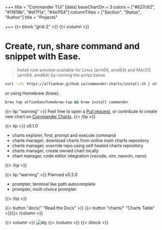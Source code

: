 +++
title = "Commander TUI"
[data]
baseChartOn = 3
colors = ["#627c62", "#11819b", "#ef7f1a", "#4e1154"]
columnTitles = ["Section", "Status", "Author"]
title = "Projects"

+++
{{< block "grid-2" >}}
{{< column >}}

# Create, run, share command and snippet with **Ease**.


> Install now preview available for Linux (arm64, amd64) and MacOS (arm64, amd64) by running the script below
```bash
curl -sfL https://alfiankan.github.io/commander-charts/install.sh | sh -
```

or using Homebrew (brew).

```bash
brew tap alfiankan/homebrew-tap && brew install commander
```

{{< tip "warning" >}}
Feel free to open a [Pull request](https://github.com/alfiankan/commander/pulls), or contribute to create new chart on [Commander Charts](https://github.com/alfiankan/commander-charts/pulls). {{< /tip >}}

{{< tip >}}
v0.1.0
- charts explorer, find, prompt and execute command
- charts manager, download charts from online main charts repository
- charts manager, override repo using self hosted charts repository
- charts manager, create owned chart locally
- chart manager, code editor integration (vscode, vim, neovim, nano)

{{< /tip >}}

{{< tip "warning" >}}
Planned v0.2.0
- prompter, terminal like path autocomplete
- prompter, multi choice prompter

{{< /tip >}}



{{< button "docs/" "Read the Docs" >}}
{{< button "charts/" "Charts Table" >}}{{< /column >}}


{{< column >}}
![diy](/images/scribble.jpg)
{{< /column >}}
{{< /block >}}
